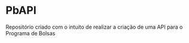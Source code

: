 # PbAPI

Repositório criado com o intuito de realizar a criação de uma API para o Programa de Bolsas
